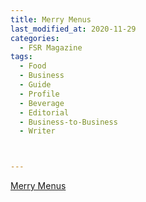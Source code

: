 ```yaml
---
title: Merry Menus
last_modified_at: 2020-11-29
categories:
  - FSR Magazine
tags:
  - Food
  - Business
  - Guide
  - Profile
  - Beverage
  - Editorial 
  - Business-to-Business
  - Writer



---
```




[Merry Menus](http://www.omagdigital.com/publication/?i=537052&ver=html5&p=48)
